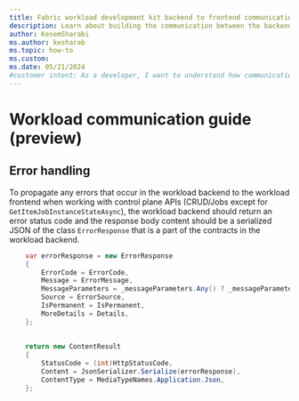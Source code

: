 ```yaml
---
title: Fabric workload development kit backend to frontend communication (preview)
description: Learn about building the communication between the backend and the frontend for a Fabric extension.
author: KesemSharabi
ms.author: kesharab
ms.topic: how-to
ms.custom:
ms.date: 05/21/2024
#customer intent: As a developer, I want to understand how communication between backend and frontend is working so that I can create customized user experiences.
---
```


# Workload communication guide (preview)

## Error handling
To propagate any errors that occur in the workload backend to the workload frontend when working with control plane APIs (CRUD/Jobs except for `GetItemJobInstanceStateAsync`), the workload backend should return an error status code and the response body content should be a serialized JSON of the class `ErrorResponse` that is a part of the contracts in the workload backend.

```csharp
    var errorResponse = new ErrorResponse
    {
        ErrorCode = ErrorCode,
        Message = ErrorMessage,
        MessageParameters = _messageParameters.Any() ? _messageParameters : null,
        Source = ErrorSource,
        IsPermanent = IsPermanent,
        MoreDetails = Details,
    };
    
    
    return new ContentResult
    {
        StatusCode = (int)HttpStatusCode,
        Content = JsonSerializer.Serialize(errorResponse),
        ContentType = MediaTypeNames.Application.Json,
    };
```
